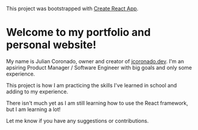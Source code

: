 This project was bootstrapped with [Create React App](https://github.com/facebook/create-react-app).

# Welcome to my portfolio and personal website!
My name is Julian Coronado, owner and creator of [jcoronado.dev](https://jcoronado.dev).
I'm an apsiring Product Manager / Software Engineer with big goals and only some experience.

This project is how I am practicing the skills I've learned in school and adding to my experience.

There isn't much yet as I am still learning how to use the React framework, but I am learning a lot!

Let me know if you have any suggestions or contributions. 
